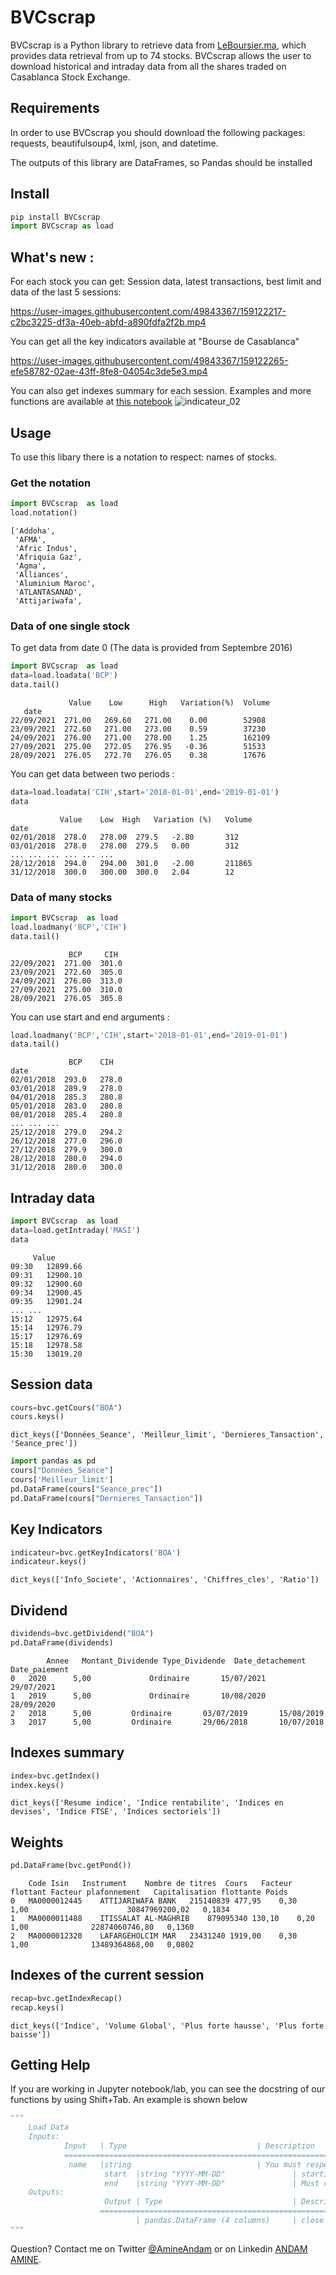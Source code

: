 # BVCscrap
BVCscrap is a Python library to retrieve data from [LeBoursier.ma](https://www.leboursier.ma/), which provides data retrieval from up to 74 stocks. BVCscrap allows the user to download historical and intraday data from all the shares traded on Casablanca Stock Exchange. 

## Requirements 
In order to use BVCscrap you should download the following packages: requests, beautifulsoup4, lxml, json, and datetime.

The outputs of this library are DataFrames, so Pandas should be installed 

## Install

```python
pip install BVCscrap
import BVCscrap as load
```
## What's new :
For each stock you can get: Session data, latest transactions, best limit and  data of the last 5 sessions:

https://user-images.githubusercontent.com/49843367/159122217-c2bc3225-df3a-40eb-abfd-a890fdfa2f2b.mp4


You can get all the key indicators available at "Bourse de Casablanca"


https://user-images.githubusercontent.com/49843367/159122265-efe58782-02ae-43ff-8fe8-04054c3de5e3.mp4

You can also get indexes summary for each session. Examples and more functions are available at  [this notebook](/BVCscrap_Exemple.ipynb)
![indicateur_02](https://user-images.githubusercontent.com/49843367/159123465-bd556c63-bbbf-4354-aea8-fbd43f900983.png)

## Usage
To use this libary there is a notation to respect: names of stocks.
### Get the notation
```python 
import BVCscrap  as load
load.notation()
```
```{r, engine='python', count_lines}
['Addoha',
 'AFMA',
 'Afric Indus',
 'Afriquia Gaz',
 'Agma',
 'Alliances',
 'Aluminium Maroc',
 'ATLANTASANAD',
 'Attijariwafa',

```

### Data of one single stock
To get data from date 0 (The data is provided from Septembre 2016)
```python
import BVCscrap  as load
data=load.loadata('BCP')
data.tail()
```
```{r, engine='python', count_lines}
             Value	  Low	   High	  Variation(%)	Volume
   date                                  
22/09/2021	271.00	 269.60	  271.00	0.00		52908
23/09/2021	272.60	 271.00	  273.00	0.59		37230
24/09/2021	276.00	 271.00	  278.00	1.25		162109
27/09/2021	275.00	 272.05	  276.95   -0.36		51533
28/09/2021	276.05	 272.70	  276.05	0.38		17676
```
You can get data between two periods :
```python
data=load.loadata('CIH',start='2018-01-01',end='2019-01-01')
data
```
```{r, engine='python', count_lines}
	       Value	Low	 High   Variation (%)	Volume
date					
02/01/2018	278.0	278.00	279.5	-2.80	  	312
03/01/2018	278.0	278.00	279.5	0.00		312
...	...	...	...	...	...
28/12/2018	294.0	294.00	301.0	-2.00		211865
31/12/2018	300.0	300.00	300.0	2.04		12
```
### Data of many stocks
```python
import BVCscrap  as load
load.loadmany('BCP','CIH')
data.tail()
```
```{r, engine='python', count_lines}
             BCP     CIH
22/09/2021	271.00	301.0
23/09/2021	272.60	305.0
24/09/2021	276.00	313.0
27/09/2021	275.00	310.0
28/09/2021	276.05	305.8
```
You can use start and end arguments :
```python
load.loadmany('BCP','CIH',start='2018-01-01',end='2019-01-01')
data.tail()
```
```{r, engine='python', count_lines}
	         BCP	CIH
date		
02/01/2018	293.0	278.0
03/01/2018	289.9	278.0
04/01/2018	285.3	280.8
05/01/2018	283.0	280.8
08/01/2018	285.4	280.8
...	...	...
25/12/2018	279.0	294.2
26/12/2018	277.0	296.0
27/12/2018	279.9	300.0
28/12/2018	280.0	294.0
31/12/2018	280.0	300.0
```
## Intraday data
```python
import BVCscrap  as load
data=load.getIntraday('MASI')
data
```
```{r, engine='python',count_lines}
 	 Value
09:30	12899.66
09:31	12900.10
09:32	12900.60
09:34	12900.45
09:35	12901.24
...	...
15:12	12975.64
15:14	12976.79
15:17	12976.69
15:18	12978.58
15:30	13019.20
```
## Session data
```python
cours=bvc.getCours("BOA") 
cours.keys()
```
```{r,engine="python",count_lines}
dict_keys(['Données_Seance', 'Meilleur_limit', 'Dernieres_Tansaction', 'Seance_prec'])
```
```python
import pandas as pd
cours["Données_Seance"]
cours['Meilleur_limit']
pd.DataFrame(cours["Seance_prec"])
pd.DataFrame(cours["Dernieres_Tansaction"])
```
## Key Indicators
```python
indicateur=bvc.getKeyIndicators('BOA')
indicateur.keys()
```
```{r,engine="python",count_lines}
dict_keys(['Info_Societe', 'Actionnaires', 'Chiffres_cles', 'Ratio'])
```
## Dividend
```python
dividends=bvc.getDividend("BOA")
pd.DataFrame(dividends)
```
```{r,engine="python",count_lines}
        Annee	Montant_Dividende Type_Dividende  Date_detachement  Date_paiement
0	2020	  5,00	           Ordinaire	   15/07/2021	    29/07/2021
1	2019	  5,00	           Ordinaire	   10/08/2020	    28/09/2020
2	2018	  5,00		   Ordinaire	   03/07/2019	    15/08/2019
3	2017	  5,00		   Ordinaire	   29/06/2018	    10/07/2018
```
## Indexes summary
```python
index=bvc.getIndex()
index.keys()
```
```{r,engine="python",count_lines}
dict_keys(['Resume indice', 'Indice rentabilite', 'Indices en devises', 'Indice FTSE', 'Indices sectoriels'])
```
## Weights
```python
pd.DataFrame(bvc.getPond())
```
```{r,engine="python",count_lines}
	Code Isin	Instrument    Nombre de titres	Cours	Facteur flottant Facteur plafonnement	Capitalisation flottante Poids
0	MA0000012445	ATTIJARIWAFA BANK	215140839 477,95	0,30	  1,00	                    30847969200,02	 0,1834
1	MA0000011488	ITISSALAT AL-MAGHRIB	879095340 130,10	0,20	  1,00			    22874060746,80	 0,1360
2	MA0000012320	LAFARGEHOLCIM MAR	23431240 1919,00	0,30	  1,00			    13489364868,00	 0,0802
```
## Indexes of the current session
```python
recap=bvc.getIndexRecap()
recap.keys()
```
```{r,engine="python",count_lines}
dict_keys(['Indice', 'Volume Global', 'Plus forte hausse', 'Plus forte baisse'])
```


## Getting Help 
If you are working in Jupyter notebook/lab, you can see the docstring of our  functions by using Shift+Tab. An example is shown below
```python
"""
	Load Data 
	Inputs: 
			Input   | Type                             | Description
			=================================================================================
			 name   |string                            | You must respect the notation. To see the notation see BVCscrap.notation
	                 start  |string "YYYY-MM-DD"               | starting date Must respect the notation
	                 end    |string "YYYY-MM-DD"               | Must respect the notation
	Outputs:
	                 Output | Type                             | Description
	                ================================================================================= 
	     	                | pandas.DataFrame (4 columns)     | close high low open vol
"""
```


Question? Contact me on Twitter [@AmineAndam](https://twitter.com/AmineAndam)  or on Linkedin [ANDAM AMINE](https://www.linkedin.com/in/amineandam/).
